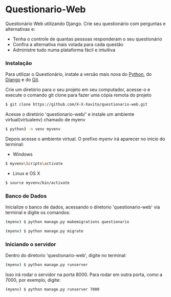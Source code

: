 # Questionario-Web

Questionário Web utilizando Django. Crie seu questionário com perguntas e alternativas e:

  - Tenha o controle de quantas pessoas responderam o seu questionário
  - Confira a alternativa mais votada para cada questão
  - Administre tudo numa plataforma fácil e intuitiva
  
### Instalação

Para utilizar o Questionário, instale a versão mais nova do [Python](https://www.python.org/), do [Django](https://www.djangoproject.com/) e do [Git](https://git-scm.com/).

Crie um diretório para o seu projeto em seu computador, acesse-o e execute o comando git clone para fazer uma cópia remota do projeto

```sh
$ git clone https://github.com/X-X-Xavito/questionario-web.git
```

Acesse o diretório 'questionario-web/' e instale um ambiente virtual(virtualenv) chamado de myenv

```sh
$ python3 -m venv myvenv
```
Depois acesse o ambiente virtual. O prefixo *myenv* irá aparecer no inicio do terminal:
- Windows
```sh
$ myvenv\Scripts\activate
```
- Linux e OS X
```sh
$ source myvenv/bin/activate
```

### Banco de Dados

Inicialize o banco de dados, acessando o diretorio 'questionario-web' via terminal e digite os comandos:
```sh
(myenv) $ python manage.py makemigrations questionario
```
```sh
(myenv) $ python manage.py migrate
```

### Iniciando o servidor

Dentro do diretorio 'questionario-web', digite no terminal:
```sh
(myenv) $ python manage.py runserver
```
Isso irá rodar o servidor na porta 8000. Para rodar em outra porta, como a 7000, por exemplo, digite:
```sh
(myenv) $ python manage.py runserver 7000
```

